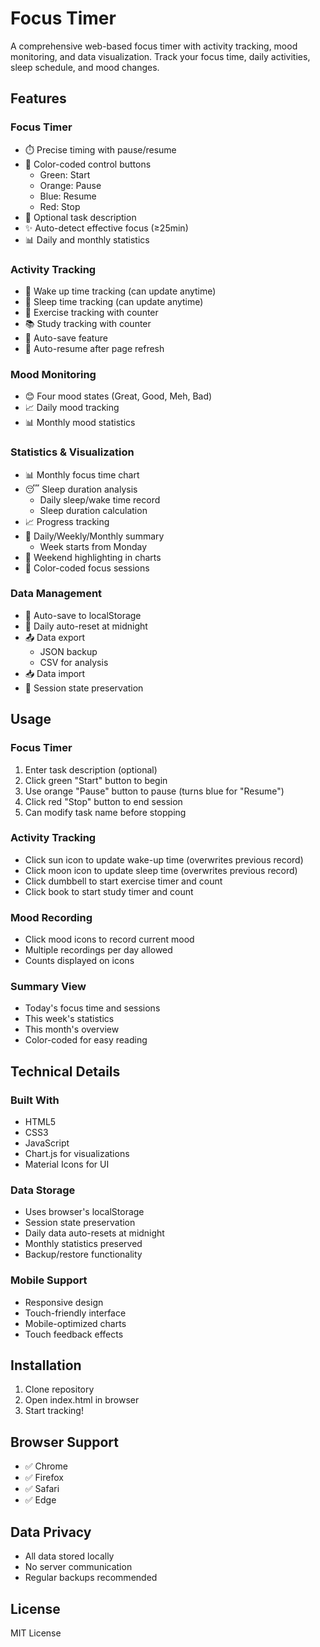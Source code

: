 # Focus Timer

A comprehensive web-based focus timer with activity tracking, mood monitoring, and data visualization. Track your focus time, daily activities, sleep schedule, and mood changes.

## Features

### Focus Timer
- ⏱️ Precise timing with pause/resume
- 🎨 Color-coded control buttons
  - Green: Start
  - Orange: Pause
  - Blue: Resume
  - Red: Stop
- 📝 Optional task description
- ✨ Auto-detect effective focus (≥25min)
- 📊 Daily and monthly statistics

### Activity Tracking
- 🌅 Wake up time tracking (can update anytime)
- 🌙 Sleep time tracking (can update anytime)
- 💪 Exercise tracking with counter
- 📚 Study tracking with counter
- 🔄 Auto-save feature
- 🔁 Auto-resume after page refresh

### Mood Monitoring
- 😊 Four mood states (Great, Good, Meh, Bad)
- 📈 Daily mood tracking
- 📊 Monthly mood statistics

### Statistics & Visualization
- 📊 Monthly focus time chart
- 😴 Sleep duration analysis
  - Daily sleep/wake time record
  - Sleep duration calculation
- 📈 Progress tracking
- 🎯 Daily/Weekly/Monthly summary
  - Week starts from Monday
- 📅 Weekend highlighting in charts
- 🎨 Color-coded focus sessions

### Data Management
- 💾 Auto-save to localStorage
- 🔄 Daily auto-reset at midnight
- 📤 Data export
  - JSON backup
  - CSV for analysis
- 📥 Data import
- 🔁 Session state preservation

## Usage

### Focus Timer
1. Enter task description (optional)
2. Click green "Start" button to begin
3. Use orange "Pause" button to pause (turns blue for "Resume")
4. Click red "Stop" button to end session
5. Can modify task name before stopping

### Activity Tracking
- Click sun icon to update wake-up time (overwrites previous record)
- Click moon icon to update sleep time (overwrites previous record)
- Click dumbbell to start exercise timer and count
- Click book to start study timer and count

### Mood Recording
- Click mood icons to record current mood
- Multiple recordings per day allowed
- Counts displayed on icons

### Summary View
- Today's focus time and sessions
- This week's statistics
- This month's overview
- Color-coded for easy reading

## Technical Details

### Built With
- HTML5
- CSS3
- JavaScript
- Chart.js for visualizations
- Material Icons for UI

### Data Storage
- Uses browser's localStorage
- Session state preservation
- Daily data auto-resets at midnight
- Monthly statistics preserved
- Backup/restore functionality

### Mobile Support
- Responsive design
- Touch-friendly interface
- Mobile-optimized charts
- Touch feedback effects

## Installation

1. Clone repository
2. Open index.html in browser
3. Start tracking!

## Browser Support
- ✅ Chrome
- ✅ Firefox
- ✅ Safari
- ✅ Edge

## Data Privacy
- All data stored locally
- No server communication
- Regular backups recommended

## License
MIT License 